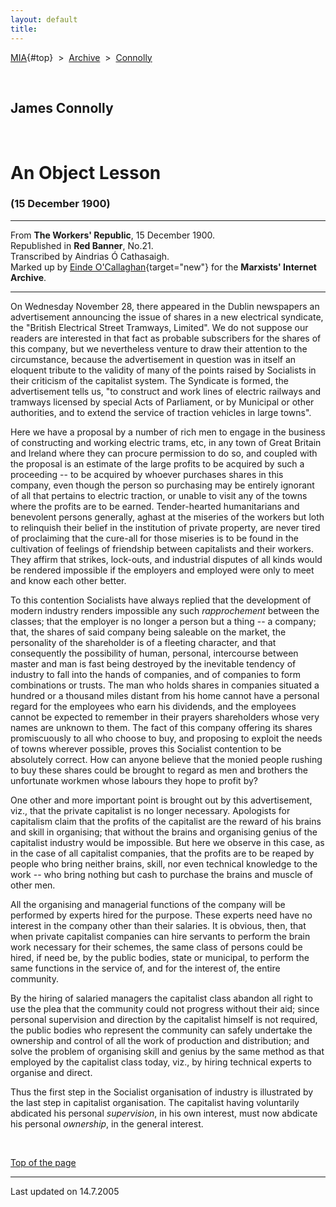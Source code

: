 ```yaml
---
layout: default
title: 
---
```

[MIA](../../../../index.htm){#top}  \> 
[Archive](../../../index.htm)  \>  [Connolly](../../index.htm)

 

## James Connolly

 

# An Object Lesson

### (15 December 1900)

------------------------------------------------------------------------

From **The Workers' Republic**, 15 December 1900.\
Republished in **Red Banner**, No.21.\
Transcribed by Aindrias Ó Cathasaigh.\
Marked up by [Einde
O'Callaghan](../../../../admin/volunteers/biographies/eocallaghan.htm){target="new"}
for the **Marxists' Internet Archive**.

------------------------------------------------------------------------

On Wednesday November 28, there appeared in the Dublin newspapers an
advertisement announcing the issue of shares in a new electrical
syndicate, the "British Electrical Street Tramways, Limited". We do not
suppose our readers are interested in that fact as probable subscribers
for the shares of this company, but we nevertheless venture to draw
their attention to the circumstance, because the advertisement in
question was in itself an eloquent tribute to the validity of many of
the points raised by Socialists in their criticism of the capitalist
system. The Syndicate is formed, the advertisement tells us, "to
construct and work lines of electric railways and tramways licensed by
special Acts of Parliament, or by Municipal or other authorities, and to
extend the service of traction vehicles in large towns".

Here we have a proposal by a number of rich men to engage in the
business of constructing and working electric trams, etc, in any town of
Great Britain and Ireland where they can procure permission to do so,
and coupled with the proposal is an estimate of the large profits to be
acquired by such a proceeding -- to be acquired by whoever purchases
shares in this company, even though the person so purchasing may be
entirely ignorant of all that pertains to electric traction, or unable
to visit any of the towns where the profits are to be earned.
Tender-hearted humanitarians and benevolent persons generally, aghast at
the miseries of the workers but loth to relinquish their belief in the
institution of private property, are never tired of proclaiming that the
cure-all for those miseries is to be found in the cultivation of
feelings of friendship between capitalists and their workers. They
affirm that strikes, lock-outs, and industrial disputes of all kinds
would be rendered impossible if the employers and employed were only to
meet and know each other better.

To this contention Socialists have always replied that the development
of modern industry renders impossible any such *rapprochement* between
the classes; that the employer is no longer a person but a thing -- a
company; that, the shares of said company being saleable on the market,
the personality of the shareholder is of a fleeting character, and that
consequently the possibility of human, personal, intercourse between
master and man is fast being destroyed by the inevitable tendency of
industry to fall into the hands of companies, and of companies to form
combinations or trusts. The man who holds shares in companies situated a
hundred or a thousand miles distant from his home cannot have a personal
regard for the employees who earn his dividends, and the employees
cannot be expected to remember in their prayers shareholders whose very
names are unknown to them. The fact of this company offering its shares
promiscuously to all who choose to buy, and proposing to exploit the
needs of towns wherever possible, proves this Socialist contention to be
absolutely correct. How can anyone believe that the monied people
rushing to buy these shares could be brought to regard as men and
brothers the unfortunate workmen whose labours they hope to profit by?

One other and more important point is brought out by this advertisement,
viz., that the private capitalist is no longer necessary. Apologists for
capitalism claim that the profits of the capitalist are the reward of
his brains and skill in organising; that without the brains and
organising genius of the capitalist industry would be impossible. But
here we observe in this case, as in the case of all capitalist
companies, that the profits are to be reaped by people who bring neither
brains, skill, nor even technical knowledge to the work -- who bring
nothing but cash to purchase the brains and muscle of other men.

All the organising and managerial functions of the company will be
performed by experts hired for the purpose. These experts need have no
interest in the company other than their salaries. It is obvious, then,
that when private capitalist companies can hire servants to perform the
brain work necessary for their schemes, the same class of persons could
be hired, if need be, by the public bodies, state or municipal, to
perform the same functions in the service of, and for the interest of,
the entire community.

By the hiring of salaried managers the capitalist class abandon all
right to use the plea that the community could not progress without
their aid; since personal supervision and direction by the capitalist
himself is not required, the public bodies who represent the community
can safely undertake the ownership and control of all the work of
production and distribution; and solve the problem of organising skill
and genius by the same method as that employed by the capitalist class
today, viz., by hiring technical experts to organise and direct.

Thus the first step in the Socialist organisation of industry is
illustrated by the last step in capitalist organisation. The capitalist
having voluntarily abdicated his personal *supervision*, in his own
interest, must now abdicate his personal *ownership*, in the general
interest.

 

[Top of the page](#top)

------------------------------------------------------------------------

Last updated on 14.7.2005
